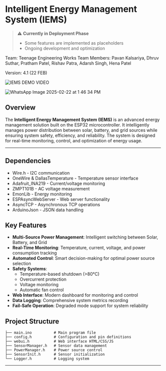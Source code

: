 # Intelligent Energy Management System (IEMS)
> ⚠️ **Currently in Deployment Phase**
> - Some features are implemented as placeholders
> - Ongoing development and optimization 

Team: Teenage Engineering Works
Team Members: Pavan Kalsariya, Dhruv Suthar, Pratham Patel, Rishav Patra, Adarsh Singh, Hena Patel

Version: 4.1 (22 FEB)



![IEMS DEMO VIDEO](https://github.com/user-attachments/assets/54c72df2-a1fb-4397-b787-678a62b644d6)

![WhatsApp Image 2025-02-22 at 1 46 34 PM](https://github.com/user-attachments/assets/a58d535c-6a1e-41c2-97d7-b3b1842e2a3c)

## Overview
The **Intelligent Energy Management System (IEMS)** is an advanced energy management solution built on the ESP32 microcontroller. It intelligently manages power distribution between solar, battery, and grid sources while ensuring system safety, efficiency, and reliability. The system is designed for real-time monitoring, control, and optimization of energy usage.

---

## Dependencies
- Wire.h - I2C communication
- OneWire & DallasTemperature - Temperature sensor interface
- Adafruit_INA219 - Current/voltage monitoring
- ZMPT101B - AC voltage measurement
- EmonLib - Energy monitoring
- ESPAsyncWebServer - Web server functionality
- AsyncTCP - Asynchronous TCP operations
- ArduinoJson - JSON data handling

## Key Features
- **Multi-Source Power Management**: Intelligent switching between Solar, Battery, and Grid
- **Real-Time Monitoring**: Temperature, current, voltage, and power consumption tracking
- **Automated Control**: Smart decision-making for optimal power source selection
- **Safety Systems**: 
  - Temperature-based shutdown (>80°C)
  - Overcurrent protection
  - Voltage monitoring
  - Automatic fan control
- **Web Interface**: Modern dashboard for monitoring and control
- **Data Logging**: Comprehensive system metrics recording
- **Fail-Safe Operation**: Degraded mode support for system reliability

## Project Structure
```
├── main.ino          # Main program file
├── config.h          # Configuration and pin definitions
├── webui.h           # Web interface HTML/CSS/JS
├── SensorManager.h   # Sensor data management
├── PowerManager.h    # Power source control
├── SensorInit.h      # Sensor initialization
└── Logger.h          # Logging system
```
---

